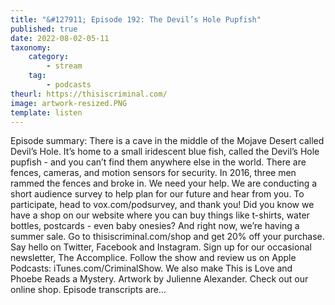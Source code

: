 ```yaml
---
title: "&#127911; Episode 192: The Devil’s Hole Pupfish"
published: true
date: 2022-08-02-05-11
taxonomy:
    category:
        - stream
    tag:
        - podcasts
theurl: https://thisiscriminal.com/
image: artwork-resized.PNG
template: listen
---
```


Episode summary: There is a cave in the middle of the Mojave Desert called Devil&rsquo;s Hole. It&rsquo;s home to a small iridescent blue fish, called the Devil&rsquo;s Hole pupfish - and you can&rsquo;t find them anywhere else in the world. There are fences, cameras, and motion sensors for security. In 2016, three men rammed the fences and broke in. We need your help. We are conducting a short audience survey to help plan for our future and hear from you. To participate, head to vox.com/podsurvey, and thank you! Did you know we have a shop on our website where you can buy things like t-shirts, water bottles, postcards - even baby onesies? And right now, we&rsquo;re having a summer sale. Go to thisiscriminal.com/shop and get 20% off your purchase. Say hello on Twitter, Facebook and Instagram. Sign up for our occasional newsletter, The Accomplice. Follow the show and review us on Apple Podcasts: iTunes.com/CriminalShow. We also make This is Love and Phoebe Reads a Mystery. Artwork by Julienne Alexander. Check out our online shop. Episode transcripts are&hellip;
